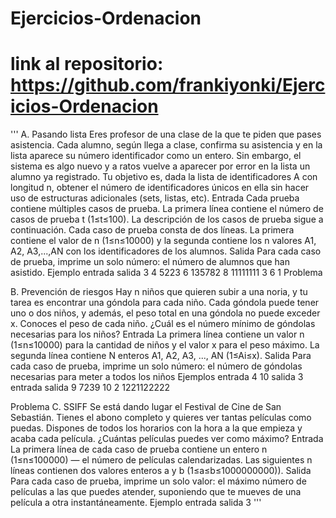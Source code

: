 # Ejercicios-Ordenacion
# link al repositorio: https://github.com/frankiyonki/Ejercicios-Ordenacion
'''
A. Pasando lista
Eres profesor de una clase de la que te piden que pases asistencia. Cada alumno, según llega a clase, confirma su asistencia y en la lista aparece su número identificador como un entero. Sin embargo, el sistema es algo nuevo y a ratos vuelve a aparecer por error en la lista un alumno ya registrado.
Tu objetivo es, dada la lista de identificadores A con longitud n, obtener el número de identificadores únicos en ella sin hacer uso de estructuras adicionales (sets, listas, etc).
Entrada
Cada prueba contiene múltiples casos de prueba. La primera línea contiene el número de casos de prueba t (1≤t≤100). La descripción de los casos de prueba sigue a continuación.
Cada caso de prueba consta de dos líneas. La primera contiene el valor de n (1≤n≤10000) y la segunda contiene los n valores A1, A2, A3,...,AN con los identificadores de los alumnos.
Salida
Para cada caso de prueba, imprime un solo número: el número de alumnos que han asistido.
Ejemplo
entrada
salida
3
4
5223
6 135782 8
11111111
 3 6 1
 Problema


 
B. Prevención de riesgos
Hay n niños que quieren subir a una noria, y tu tarea es encontrar una góndola para cada niño.
Cada góndola puede tener uno o dos niños, y además, el peso total en una góndola no puede exceder x. Conoces el peso de cada niño.
¿Cuál es el número mínimo de góndolas necesarias para los niños?
Entrada
La primera línea contiene un valor n (1≤n≤10000) para la cantidad de niños y el valor x para el peso máximo.
La segunda línea contiene N enteros A1, A2, A3, ..., AN (1≤Ai≤x).
Salida
Para cada caso de prueba, imprime un solo número: el número de góndolas necesarias para meter a todos los niños
Ejemplos
entrada
4 10
salida
3
entrada
salida
9
  7239
 10 2
 1221122222




Problema
C. SSIFF
Se está dando lugar el Festival de Cine de San Sebastián. Tienes el abono completo y quieres ver tantas películas como puedas.
Dispones de todos los horarios con la hora a la que empieza y acaba cada película. ¿Cuántas películas puedes ver como máximo?
Entrada
La primera línea de cada caso de prueba contiene un entero n (1≤n≤100000) — el número de películas calendarizadas.
Las siguientes n líneas contienen dos valores enteros a y b (1≤a≤b≤1000000000)).
Salida
Para cada caso de prueba, imprime un solo valor: el máximo número de películas a las que puedes atender, suponiendo que te mueves de una película a otra instantáneamente.
Ejemplo
entrada
salida
3
'''
